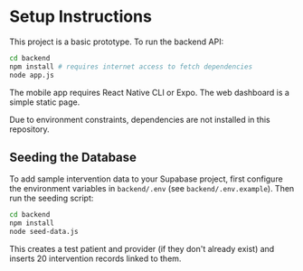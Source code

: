 # Setup Instructions

This project is a basic prototype. To run the backend API:

```bash
cd backend
npm install # requires internet access to fetch dependencies
node app.js
```

The mobile app requires React Native CLI or Expo. The web dashboard is a simple static page.

Due to environment constraints, dependencies are not installed in this repository.

## Seeding the Database

To add sample intervention data to your Supabase project, first configure the environment variables in `backend/.env` (see `backend/.env.example`). Then run the seeding script:

```bash
cd backend
npm install
node seed-data.js
```

This creates a test patient and provider (if they don't already exist) and inserts 20 intervention records linked to them.

